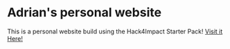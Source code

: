 # Adrian's personal website
This is a personal website build using the Hack4Impact Starter Pack!
<any description>
[Visit it Here!](https://AdrianS2k.github.io)
